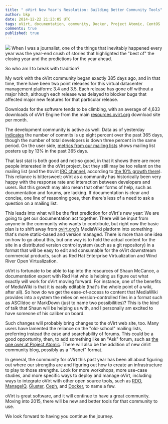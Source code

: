 ```yaml
---
title: " oVirt New Year's Resolution: Building Better Community Tools"
author: bkp
date: 2014-12-22 21:23:05 UTC
tags: oVirt, documentation, community, Docker, Project Atomic, CentOS
comments: true
published: true
---
```


![](blog/oVirt-logo.png) When I was a journalist, one of the things that inevitably happened every year was the year-end crush of stories that highlighted the "best of" the closing year and the predictions for the year ahead.

So who am I to break with tradition?

My work with the oVirt community began exactly 385 days ago, and in that time, there have been two point releases for this virtual datacenter management platform: 3.4 and 3.5. Each release has gone off without a major hitch, although each release was delayed to blocker bugs that affected major new features for that particular release.

Downloads for the software tends to be climbing, with an average of 4,633 downloads of oVirt Engine from the main [resources.ovirt.org](http://resources.ovirt.org) download site per month.

The development community is active as well. Data as of yesterday [indicates](http://www.ovirt.org/stats/scm.html) the number of commits is up eight percent over the past 365 days, though the number of total developers is down three percent in the same period. On the user side, [metrics from our mailing lists](http://www.ovirt.org/stats/mls.html) shows mailing list posters up by 13% in the past 365 days.

That last stat is both good and not-so good, in that it shows there are more people interested in the oVirt project, but they still may be too reliant on the mailing list (and the #ovirt [IRC channel](http://irc.oftc.net), according to [the 10% growth there](http://www.ovirt.org/stats/irc.html)). This reliance is bittersweet: oVirt as a community has historically been very happy with the response rate and interaction between developers and users. But this growth may also mean that other forms of help, such as documentation and forums, are lacking. If documentation is clear and concise, one line of reasoning goes, then there's less of a need to ask a question on a mailing list.

This leads into what will be the first prediction for oVirt's new year: We are going to get our documentation act together. There will be input from anyone in the community who wants to contribute, but right now the basic plan is to shift away from [ovirt.org's](http:/www.ovirt.org) MediaWiki platform into something that's more static-based and version managed. There is more than one idea on how to go about this, but one way is to hold the actual content for the site in a distributed version control system (such as a git repository) in a format that will be easy to edit and consumable for the oVirt downstream commercial products, such as Red Hat Enterprise Virtualization and Wind River Open Virtualization. 

oVirt is fortunate to be able to tap into the resources of Shaun McCance, a documentation expert with Red Hat who is helping us figure out what  exactly will work for oVirt moving forward. For instance, one of the benefits of MediaWiki is that it is easily editable (that's the whole point of a wiki, after all). So how do we get the ease-of-access to content that MediaWiki provides into a system the relies on version-controlled files in a format such as ASCIIdoc or MarkDown (just to name two possibilities)? This is the kind of talk that Shaun will be helping us with, and I personally am excited to have someone of his caliber on board.

Such changes will probably bring changes to the oVirt web site, too. Many users have lamented the reliance on the "old-school" mailing lists, preferring instead the ease and searchability of forums. This could be a good opportunity, then, to add something like an "Ask" forum, such as [the one over at Project Atomic](http://ask.projectatomic.io/en/questions/). There will also be the addition of new oVirt community blog, possibly as a "Planet" format.

In general, the community for oVirt this past year has been all about figuring out where our strengths are and figuring out how to create an infrastructure to play to those strengths. Look for more workshops, more use-case studies, and more specific ways to deploy and manage oVirt, including ways to integrate oVirt with other open source tools, such as [RDO](https://openstack.redhat.com/Main_Page), [ManageIQ](http://manageiq.org/), [Gluster](http://www.gluster.org/), [Ceph](http://ceph.com/), and [Docker](https://www.docker.com/), to name a few.

oVirt is great software, and it will continue to have a great community. Moving into 2015, there will be new and better tools for that community to use.

We look forward to having you continue the journey.




